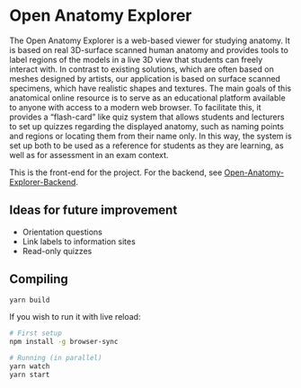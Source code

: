 # Open Anatomy Explorer

The Open Anatomy Explorer is a web-based viewer for studying anatomy. It is based on real 3D-surface
scanned human anatomy and provides tools to label regions of the models in a live 3D view that
students can freely interact with. In contrast to existing solutions, which are often based on
meshes designed by artists, our application is based on surface scanned specimens, which have
realistic shapes and textures. The main goals of this anatomical online resource is to serve as an
educational platform available to anyone with access to a modern web browser. To facilitate this, it
provides a “flash-card” like quiz system that allows students and lecturers to set up quizzes
regarding the displayed anatomy, such as naming points and regions or locating them from their name
only. In this way, the system is set up both to be used as a reference for students as they are
learning, as well as for assessment in an exam context.

This is the front-end for the project. For the backend, see
[Open-Anatomy-Explorer-Backend](https://github.com/stisol/Open-Anatomy-Explorer-Backend).

## Ideas for future improvement

- Orientation questions
- Link labels to information sites
- Read-only quizzes

## Compiling

```sh
yarn build
```

If you wish to run it with live reload:

```sh
# First setup
npm install -g browser-sync

# Running (in parallel)
yarn watch
yarn start
```
